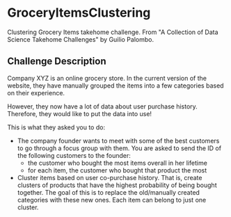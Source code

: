 # GroceryItemsClustering

Clustering Grocery Items takehome challenge. From "A Collection of Data Science Takehome Challenges" by Guilio Palombo.  

## Challenge Description
Company XYZ is an online grocery store. In the current version of the website, they have manually grouped the items into a few categories based on their experience.

However, they now have a lot of data about user purchase history. Therefore, they would like to
put the data into use!

This is what they asked you to do:
* The company founder wants to meet with some of the best customers to go through a
focus group with them. You are asked to send the ID of the following customers to the
founder:
  - the customer who bought the most items overall in her lifetime  
  - for each item, the customer who bought that product the most
* Cluster items based on user co-purchase history. That is, create clusters of products that
have the highest probability of being bought together. The goal of this is to replace the
old/manually created categories with these new ones. Each item can belong to just one
cluster.
